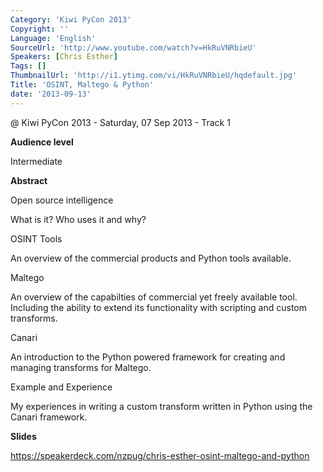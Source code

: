 ```yaml
---
Category: 'Kiwi PyCon 2013'
Copyright: ''
Language: 'English'
SourceUrl: 'http://www.youtube.com/watch?v=HkRuVNRbieU'
Speakers: [Chris Esther]
Tags: []
ThumbnailUrl: 'http://i1.ytimg.com/vi/HkRuVNRbieU/hqdefault.jpg'
Title: 'OSINT, Maltego & Python'
date: '2013-09-13'
---
```

@ Kiwi PyCon 2013 - Saturday, 07 Sep 2013 - Track 1

**Audience level**

Intermediate

**Abstract**

Open source intelligence

What is it? Who uses it and why?

OSINT Tools

An overview of the commercial products and Python tools available.

Maltego

An overview of the capabilties of commercial yet freely available tool. Including the ability to extend its functionality with scripting and custom transforms.

Canari

An introduction to the Python powered framework for creating and managing transforms for Maltego.

Example and Experience

My experiences in writing a custom transform written in Python using the Canari framework.

**Slides**

https://speakerdeck.com/nzpug/chris-esther-osint-maltego-and-python
